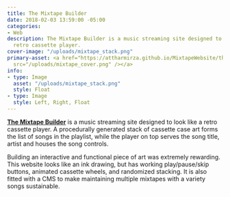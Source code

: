 ```yaml
---
title: The Mixtape Builder
date: 2018-02-03 13:59:00 -05:00
categories:
- Web
description: The Mixtape Builder is a music streaming site designed to look like a
  retro cassette player.
cover-image: "/uploads/mixtape_stack.png"
primary-asset: <a href="https://attharmirza.github.io/MixtapeWebsite/the-mmt-tape"><img
  src="/uploads/mixtape_cover.png" /></a>
info:
- type: Image
  asset: "/uploads/mixtape_stack.png"
  style: Float
- type: Image
  style: Left, Right, Float
---
```


**[The Mixtape Builder](https://attharmirza.github.io/MixtapeWebsite/the-mmt-tape)** is a music streaming site designed to look like a retro cassette player. A procedurally generated stack of cassette case art forms the list of songs in the playlist, while the player on top serves the song title, artist and houses the song controls.

Building an interactive and functional piece of art was extremely rewarding. This website looks like an ink drawing, but has working play/pause/skip buttons, animated cassette wheels, and randomized stacking. It is also fitted with a CMS to make maintaining multiple mixtapes with a variety songs sustainable.